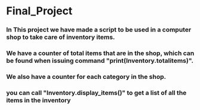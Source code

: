# Final_Project

### In This project we have made a script to be used in a computer shop to take care of inventory items.

### We have a counter of total items that are in the shop, which can be found when issuing command "print(Inventory.totalitems)". 

### We also have a counter for each category in the shop.

### you can call "Inventory.display_items()" to get a list of all the items in the inventory

